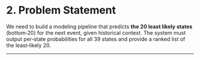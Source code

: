 # 2. Problem Statement

We need to build a modeling pipeline that predicts **the 20 least likely states** (bottom‑20) for the next event, given historical context. The system must output per‑state probabilities for all 39 states and provide a ranked list of the least‑likely 20.

---
